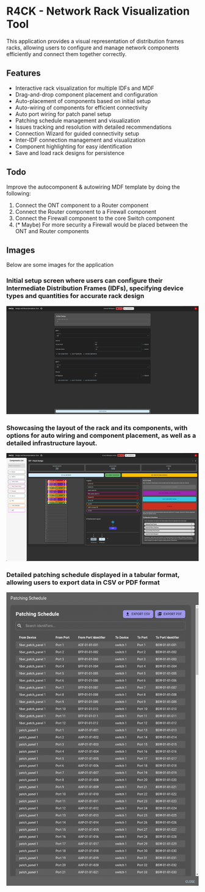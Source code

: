 # R4CK - Network Rack Visualization Tool

This application provides a visual representation of distribution frames racks, allowing users to configure and manage network components efficiently and connect them together correctly.

## Features

- Interactive rack visualization for multiple IDFs and MDF
- Drag-and-drop component placement and configuration
- Auto-placement of components based on initial setup
- Auto-wiring of components for efficient connectivity
- Auto port wiring for patch panel setup
- Patching schedule management and visualization
- Issues tracking and resolution with detailed recommendations
- Connection Wizard for guided connectivity setup
- Inter-IDF connection management and visualization
- Component highlighting for easy identification
- Save and load rack designs for persistence

## Todo
Improve the autocomponent & autowiring MDF template by doing the following:<br>
1) Connect the ONT component to a Router component
2) Connect the Router component to a Firewall component
3) Connect the Firewall component to the core Switch component
4) (* Maybe) For more security a Firewall would be placed between the ONT and Router components

## Images

Below are some images for the application

### Initial setup screen where users can configure their Intermediate Distribution Frames (IDFs), specifying device types and quantities for accurate rack design
![Initial Setup Form](images/initial_setup.png)

### Showcasing the layout of the rack and its components, with options for auto wiring and component placement, as well as a detailed infrastructure layout.
![Rack Visualization](images/home.png)

### Detailed patching schedule displayed in a tabular format, allowing users to export data in CSV or PDF format
![Patching Schedule](images/patch_schedule.png)
